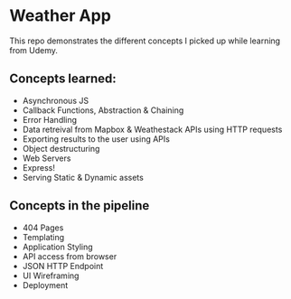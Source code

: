 # Weather App

This repo demonstrates the different concepts I picked up while learning from Udemy. 

## Concepts learned:
  - Asynchronous JS
  - Callback Functions, Abstraction & Chaining
  - Error Handling
  - Data retreival from Mapbox & Weathestack APIs using HTTP requests
  - Exporting results to the user using APIs
  - Object destructuring 
  - Web Servers
  - Express! 
  - Serving Static & Dynamic assets

## Concepts in the pipeline
  - 404 Pages
  - Templating
  - Application Styling
  - API access from browser
  - JSON HTTP Endpoint
  - UI Wireframing
  - Deployment


 
